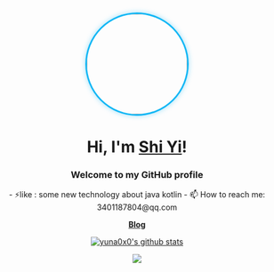 <p align="center">
<a href="http://reblog.shinyio.uk">
  <img 
    src="https://avatars.githubusercontent.com/u/141152739?v=4" 
    width="180" 
    style="
      display: block;
      border-radius: 50%;
      border: 3px solid #12b7f5;
      box-shadow: 0 0 10px rgba(18, 183, 245, 0.4);
      transition: transform 0.2s ease;
    "
    onmouseover="this.style.transform='scale(1.05)'"
    onmouseout="this.style.transform='scale(1)'"
  />
</a>
</p>

<h1 align="center">Hi, I'm <a href="http://reblog,shiyio.uk">Shi Yi</a>!</h1>

<h3 align="center">Welcome to my GitHub profile </h3>

<p align="center">
- ⚡like : some new technology about java kotlin
- 📫 How to reach me: 3401187804@qq.com
</p>

<p align="center">
  <strong><a href="http://reblog,shiyio.uk">Blog</a></strong>
</p>

<p align="center">
<a href="https://github.com/yuna0x0"><img src="https://github-readme-stats.vercel.app/api?username=2743305544&hide_border=true&show_icons=true" alt="yuna0x0's github stats"></a>
</p>

<p align="center">
<img  src="https://github-readme-stats.vercel.app/api/top-langs/?username=2743305544&layout=compact">    
</p>






